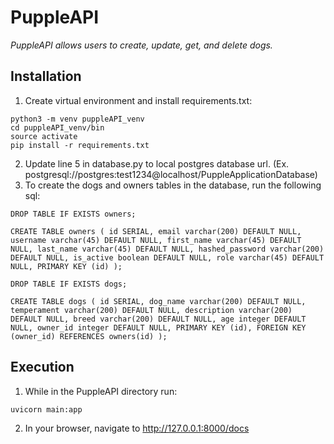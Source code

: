 PuppleAPI
=========

*PuppleAPI allows users to create, update, get, and delete dogs.*

Installation
------------

1. Create virtual environment and install requirements.txt:

```
python3 -m venv puppleAPI_venv
cd puppleAPI_venv/bin
source activate
pip install -r requirements.txt
```
2. Update line 5 in database.py to local postgres database url. (Ex. postgresql://postgres:test1234@localhost/PuppleApplicationDatabase)
3. To create the dogs and owners tables in the database, run the following sql:

```
DROP TABLE IF EXISTS owners;

CREATE TABLE owners ( id SERIAL, email varchar(200) DEFAULT NULL, username varchar(45) DEFAULT NULL, first_name varchar(45) DEFAULT NULL, last_name varchar(45) DEFAULT NULL, hashed_password varchar(200) DEFAULT NULL, is_active boolean DEFAULT NULL, role varchar(45) DEFAULT NULL, PRIMARY KEY (id) );

DROP TABLE IF EXISTS dogs;

CREATE TABLE dogs ( id SERIAL, dog_name varchar(200) DEFAULT NULL, temperament varchar(200) DEFAULT NULL, description varchar(200) DEFAULT NULL, breed varchar(200) DEFAULT NULL, age integer DEFAULT NULL, owner_id integer DEFAULT NULL, PRIMARY KEY (id), FOREIGN KEY (owner_id) REFERENCES owners(id) );
```

Execution 
------------
1. While in the PuppleAPI directory run:
```
uvicorn main:app
```
2. In your browser, navigate to http://127.0.0.1:8000/docs